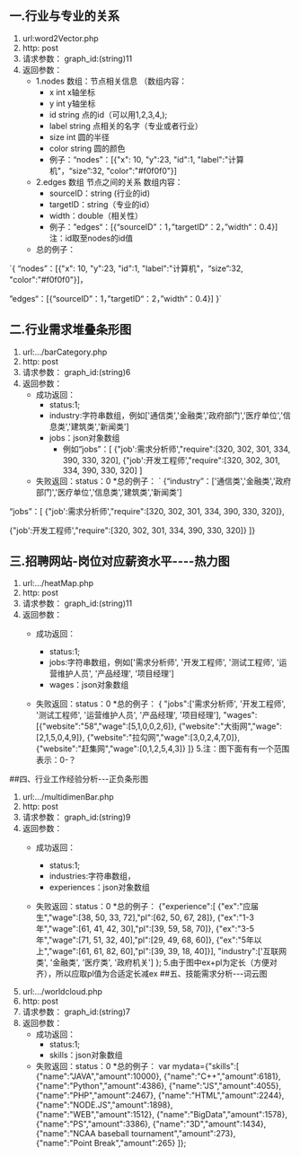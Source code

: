 ﻿## 一.行业与专业的关系
1. url:word2Vector.php
2. http: post
3. 请求参数：
graph_id:(string)11
4. 返回参数：
    * 1.nodes 数组：节点相关信息
（数组内容：
        + x int x轴坐标
        + y int y轴坐标
        + id string 点的id（可以用1,2,3,4,);
        + label string 点相关的名字（专业或者行业）
        + size int  圆的半径
        + color string 圆的颜色
        + 例子：“nodes”：[{"x": 10, "y":23, "id":1, "label":"计算机"，“size”:32, "color":"#f0f0f0"}]
    * 2.edges  数组  节点之间的关系
     数组内容：
        + sourceID：string (行业的id)
        + targetID：string（专业的id）
        + width：double（相关性）
        + 例子：”edges“：[{“sourceID”：1，”targetID“：2，”width“：0.4}]
注：id取至nodes的id值
    * 总的例子：

`{
“nodes”：[{"x": 10, "y":23, "id":1, 
"label":"计算机"，“size”:32, "color":"#f0f0f0"}]，

 ”edges“：[{“sourceID”：1，”targetID“：2，”width“：0.4}] 
}`
## 二.行业需求堆叠条形图
1. url:.../barCategory.php
2. http: post
3. 请求参数：
graph_id:(string)6
4. 返回参数：
    * 成功返回：
        + status:1;
        + industry:字符串数组，例如['通信类','金融类','政府部门','医疗单位','信息类','建筑类','新闻类']
        + jobs：json对象数组
            * 例如“jobs”：[
{"job':需求分析师',"require":[320, 302, 301, 334, 390, 330, 320],
{"job':开发工程师',"require":[320, 302, 301, 334, 390, 330, 320]
]
    * 失败返回：status：0
    *总的例子：
` {“industry”：['通信类','金融类','政府部门','医疗单位','信息类','建筑类','新闻类']
 
 “jobs”：[
 {"job':需求分析师',"require":[320, 302, 301, 334, 390, 330, 320]},
 
{"job':开发工程师',"require":[320, 302, 301, 334, 390, 330, 320]}
]}
## 三.招聘网站-岗位对应薪资水平----热力图
1. url:.../heatMap.php
2. http: post
3. 请求参数：
graph_id:(string)11
4. 返回参数：
    * 成功返回：
        + status:1;
        + jobs:字符串数组，例如['需求分析师', '开发工程师', '测试工程师', '运营维护人员', '产品经理', '项目经理']
        + wages：json对象数组

    * 失败返回：status：0
    *总的例子：
 {
        "jobs":['需求分析师', '开发工程师', '测试工程师', '运营维护人员', '产品经理', '项目经理'],
        "wages":[{"website":"58","wage":[5,1,0,0,2,6]},
            {"website":"大街网","wage":[2,1,5,0,4,9]},
            {"website":"拉勾网","wage":[3,0,2,4,7,0]},
            {"website":"赶集网","wage":[0,1,2,5,4,3]}
        ]}
5.注：图下面有有一个范围表示：0-？

##四、行业工作经验分析---正负条形图
1. url:.../multidimenBar.php
2. http: post
3. 请求参数：
graph_id:(string)9
4. 返回参数：
    * 成功返回：
        + status:1;
        + industries:字符串数组，
        + experiences：json对象数组

    * 失败返回：status：0
    *总的例子：
    {"experience":[
        	{"ex":"应届生","wage":[38, 50, 33, 72],"pl":[62, 50, 67, 28]},
    		{"ex":"1-3年","wage":[61, 41, 42, 30],"pl":[39, 59, 58, 70]},
    		{"ex":"3-5年","wage":[71, 51, 32, 40],"pl":[29, 49, 68, 60]},
        	{"ex":"5年以上","wage":[61, 61, 82, 60],"pl":[39, 39, 18, 40]}],
     "industry":['互联网类', '金融类', '医疗类', '政府机关']
    	};
5.由于图中ex+pl为定长（方便对齐），所以应取pl值为合适定长减ex
##五、技能需求分析---词云图
1. url:.../worldcloud.php
2. http: post
3. 请求参数：
graph_id:(string)7
4. 返回参数：
    * 成功返回：
        + status:1;
        + skills：json对象数组
    * 失败返回：status：0
    *总的例子：
    var mydata={"skills":[
             {"name":"JAVA","amount":10000},
             {"name":"C++","amount":6181},
             {"name":"Python","amount":4386},
             {"name":"JS","amount":4055},
             {"name":"PHP","amount":2467},
             {"name":"HTML","amount":2244},
             {"name":"NODE.JS","amount":1898},
             {"name":"WEB","amount":1512},
             {"name":"BigData","amount":1578},
             {"name":"PS","amount":3386},
             {"name":"3D","amount":1434},
             {"name":"NCAA baseball tournament","amount":273},
             {"name":"Point Break","amount":265}
         ]};
